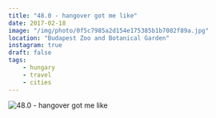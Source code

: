 ```yaml
---
title: "48.0 - hangover got me like"
date: 2017-02-18
image: "/img/photo/0f5c7985a2d154e175385b1b7082f89a.jpg"
location: "Budapest Zoo and Botanical Garden"
instagram: true
draft: false
tags:
    - hungary
    - travel
    - cities
---
```


![48.0 - hangover got me like](/img/photo/0f5c7985a2d154e175385b1b7082f89a.jpg)
